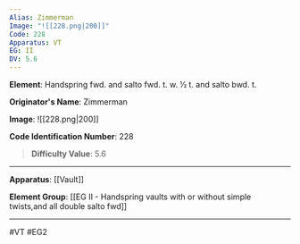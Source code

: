 ```yaml
---
Alias: Zimmerman
Image: "![[228.png|200]]"
Code: 228
Apparatus: VT
EG: II
DV: 5.6
---
```

**Element**: Handspring fwd. and salto fwd. t. w. 1⁄2 t. and salto bwd. t.

**Originator's Name**: Zimmerman

**Image**:
![[228.png|200]]

**Code Identification Number**: 228

>**Difficulty Value**: 5.6

___
**Apparatus**: [[Vault]]

**Element Group**: [[EG II -   Handspring vaults with or without simple twists,and all double salto fwd]]
___
#VT #EG2
